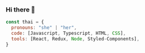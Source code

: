### Hi there 👋

```javascript
const thai = {
  pronouns: "she" | "her",
  code: [Javascript, Typescript, HTML, CSS],
  tools: [React, Redux, Node, Styled-Components], 
}
```
